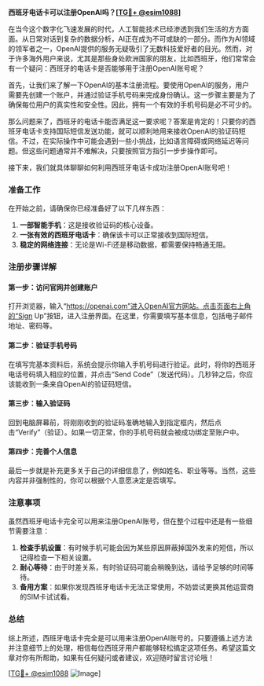 **西班牙电话卡可以注册OpenAI吗？[[TG💪+ @esim1088](https://t.me/s/esim1088)]**

在当今这个数字化飞速发展的时代，人工智能技术已经渗透到我们生活的方方面面。从日常对话到复杂的数据分析，AI正在成为不可或缺的一部分。而作为AI领域的领军者之一，OpenAI提供的服务无疑吸引了无数科技爱好者的目光。然而，对于许多海外用户来说，尤其是那些身处欧洲国家的朋友，比如西班牙，他们常常会有一个疑问：西班牙的电话卡是否能够用于注册OpenAI账号呢？

首先，让我们来了解一下OpenAI的基本注册流程。要使用OpenAI的服务，用户需要先创建一个账户，并通过验证手机号码来完成身份确认。这一步骤主要是为了确保每位用户的真实性和安全性。因此，拥有一个有效的手机号码是必不可少的。

那么问题来了，西班牙的电话卡能否满足这一要求呢？答案是肯定的！只要你的西班牙电话卡支持国际短信发送功能，就可以顺利地用来接收OpenAI的验证码短信。不过，在实际操作中可能会遇到一些小挑战，比如语言障碍或网络延迟等问题。但这些问题通常并不难解决，只要按照官方指引一步步操作即可。

接下来，我们就具体聊聊如何利用西班牙电话卡成功注册OpenAI账号吧！

### 准备工作

在开始之前，请确保你已经准备好了以下几样东西：

1. **一部智能手机**：这是接收验证码的核心设备。
2. **一张有效的西班牙电话卡**：确保该卡可以正常接收到国际短信。
3. **稳定的网络连接**：无论是Wi-Fi还是移动数据，都需要保持畅通无阻。

### 注册步骤详解

#### 第一步：访问官网并创建账户
打开浏览器，输入“https://openai.com”进入OpenAI官方网站。点击页面右上角的“Sign Up”按钮，进入注册界面。在这里，你需要填写基本信息，包括电子邮件地址、密码等。

#### 第二步：验证手机号码
在填写完基本资料后，系统会提示你输入手机号码进行验证。此时，将你的西班牙电话号码填入相应的位置，并点击“Send Code”（发送代码）。几秒钟之后，你应该能收到一条来自OpenAI的验证码短信。

#### 第三步：输入验证码
回到电脑屏幕前，将刚刚收到的验证码准确地输入到指定框内，然后点击“Verify”（验证）。如果一切正常，你的手机号码就会被成功绑定至账户中。

#### 第四步：完善个人信息
最后一步就是补充更多关于自己的详细信息了，例如姓名、职业等等。当然，这些内容并非强制性的，你可以根据个人意愿决定是否填写。

### 注意事项

虽然西班牙电话卡完全可以用来注册OpenAI账号，但在整个过程中还是有一些细节需要注意：

1. **检查手机设置**：有时候手机可能会因为某些原因屏蔽掉国外发来的短信，所以记得检查一下相关设置。
2. **耐心等待**：由于时差关系，有时验证码可能会稍晚到达，请给予足够的时间等待。
3. **备用方案**：如果你发现西班牙电话卡无法正常使用，不妨尝试更换其他运营商的SIM卡试试看。

### 总结

综上所述，西班牙电话卡完全是可以用来注册OpenAI账号的。只要遵循上述方法并注意细节上的处理，相信每位西班牙用户都能够轻松搞定这项任务。希望这篇文章对你有所帮助，如果有任何疑问或者建议，欢迎随时留言讨论哦！

[[TG💪+ @esim1088](https://t.me/s/esim1088) ![Image](https://i.postimg.cc/4NQfJmqS/Snipaste-2025-05-13-00-14-12.png)]